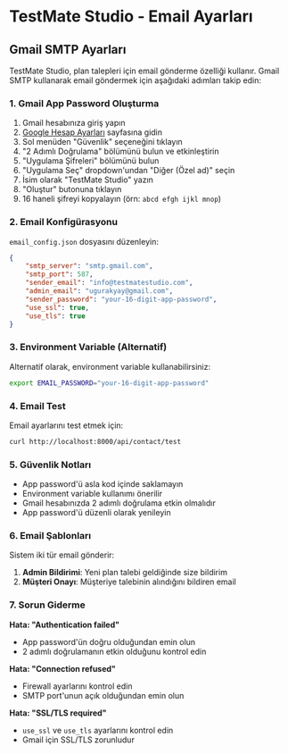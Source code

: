 # TestMate Studio - Email Ayarları

## Gmail SMTP Ayarları

TestMate Studio, plan talepleri için email gönderme özelliği kullanır. Gmail SMTP kullanarak email göndermek için aşağıdaki adımları takip edin:

### 1. Gmail App Password Oluşturma

1. Gmail hesabınıza giriş yapın
2. [Google Hesap Ayarları](https://myaccount.google.com/) sayfasına gidin
3. Sol menüden "Güvenlik" seçeneğini tıklayın
4. "2 Adımlı Doğrulama" bölümünü bulun ve etkinleştirin
5. "Uygulama Şifreleri" bölümünü bulun
6. "Uygulama Seç" dropdown'undan "Diğer (Özel ad)" seçin
7. İsim olarak "TestMate Studio" yazın
8. "Oluştur" butonuna tıklayın
9. 16 haneli şifreyi kopyalayın (örn: `abcd efgh ijkl mnop`)

### 2. Email Konfigürasyonu

`email_config.json` dosyasını düzenleyin:

```json
{
    "smtp_server": "smtp.gmail.com",
    "smtp_port": 587,
    "sender_email": "info@testmatestudio.com",
    "admin_email": "ugurakyay@gmail.com",
    "sender_password": "your-16-digit-app-password",
    "use_ssl": true,
    "use_tls": true
}
```

### 3. Environment Variable (Alternatif)

Alternatif olarak, environment variable kullanabilirsiniz:

```bash
export EMAIL_PASSWORD="your-16-digit-app-password"
```

### 4. Email Test

Email ayarlarını test etmek için:

```bash
curl http://localhost:8000/api/contact/test
```

### 5. Güvenlik Notları

- App password'ü asla kod içinde saklamayın
- Environment variable kullanımı önerilir
- Gmail hesabınızda 2 adımlı doğrulama etkin olmalıdır
- App password'ü düzenli olarak yenileyin

### 6. Email Şablonları

Sistem iki tür email gönderir:

1. **Admin Bildirimi**: Yeni plan talebi geldiğinde size bildirim
2. **Müşteri Onayı**: Müşteriye talebinin alındığını bildiren email

### 7. Sorun Giderme

**Hata: "Authentication failed"**
- App password'ün doğru olduğundan emin olun
- 2 adımlı doğrulamanın etkin olduğunu kontrol edin

**Hata: "Connection refused"**
- Firewall ayarlarını kontrol edin
- SMTP port'unun açık olduğundan emin olun

**Hata: "SSL/TLS required"**
- `use_ssl` ve `use_tls` ayarlarını kontrol edin
- Gmail için SSL/TLS zorunludur 